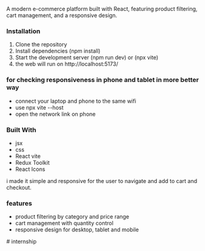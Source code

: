 A modern e-commerce platform built with React, featuring product filtering, cart management, and a responsive design.

### Installation

1. Clone the repository
2. Install dependencies (npm install)
3. Start the development server (npm run dev) or (npx vite)
4. the web will run on http://localhost:5173/

### for checking responsiveness in phone and tablet in more better way
 
 - connect your laptop and phone to the same wifi
 - use npx vite --host
 - open the network link on phone



### Built With
- jsx   
- css
- React vite
- Redux Toolkit
- React Icons

 i made it simple and responsive for the user to navigate and add to cart and checkout.

 ### features
 - product filtering by category and price range
 - cart management with quantity control
 - responsive design for desktop, tablet and mobile

 


#   i n t e r n s h i p  
 